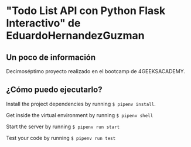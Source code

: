 # "Todo List API con Python Flask Interactivo" de EduardoHernandezGuzman

## Un poco de información
Decimoséptimo proyecto realizado en el bootcamp de 4GEEKSACADEMY.   

## ¿Cómo puedo ejecutarlo?

 Install the project dependencies by running `$ pipenv install`.

 Get inside the virtual environment by running `$ pipenv shell`

 Start the server by running `$ pipenv run start`

 Test your code by running `$ pipenv run test`
